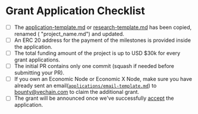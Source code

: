 # Grant Application Checklist

- [ ] The [application-template.md](application-template.md) or [research-template.md](research-template.md) has been copied, renamed ( "project_name.md") and updated.
- [ ] An ERC 20 address for the payment of the milestones is provided inside the application.  
- [ ] The total funding amount of the project is up to USD $30k for every grant applications.
- [ ] The initial PR contains only one commit (squash if needed before submitting your PR).
- [ ] If you own an Economic Node or Economic X Node, make sure you have already sent an email([`applications/email-template.md`](applications/email-template.md)) to bounty@vechain.com to claim the additional grant.
- [ ] The grant will be announced once we've successfully [accept](../milestone-delivery) the application.
